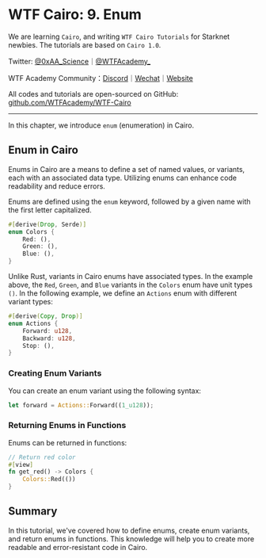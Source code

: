 # WTF Cairo: 9. Enum

We are learning `Cairo`, and writing `WTF Cairo Tutorials` for Starknet newbies. The tutorials are based on `Cairo 1.0`.

Twitter: [@0xAA_Science](https://twitter.com/0xAA_Science)｜[@WTFAcademy_](https://twitter.com/WTFAcademy_)

WTF Academy Community：[Discord](https://discord.gg/5akcruXrsk)｜[Wechat](https://docs.google.com/forms/d/e/1FAIpQLSe4KGT8Sh6sJ7hedQRuIYirOoZK_85miz3dw7vA1-YjodgJ-A/viewform?usp=sf_link)｜[Website](https://wtf.academy)

All codes and tutorials are open-sourced on GitHub: [github.com/WTFAcademy/WTF-Cairo](https://github.com/WTFAcademy/WTF-Cairo)

---

In this chapter, we introduce `enum` (enumeration) in Cairo.

## Enum in Cairo

Enums in Cairo are a means to define a set of named values, or variants, each with an associated data type. Utilizing enums can enhance code readability and reduce errors.

Enums are defined using the `enum` keyword, followed by a given name with the first letter capitalized.

```rust
#[derive(Drop, Serde)]
enum Colors { 
    Red: (), 
    Green: (), 
    Blue: (), 
}
```

Unlike Rust, variants in Cairo enums have associated types. In the example above, the `Red`, `Green`, and `Blue` variants in the `Colors` enum have unit types `()`. In the following example, we define an `Actions` enum with different variant types:

```rust
#[derive(Copy, Drop)]
enum Actions { 
    Forward: u128, 
    Backward: u128, 
    Stop: (),
}
```

### Creating Enum Variants

You can create an enum variant using the following syntax:

```rust
let forward = Actions::Forward((1_u128));
```

### Returning Enums in Functions

Enums can be returned in functions:

```rust
// Return red color
#[view]
fn get_red() -> Colors {
    Colors::Red(())
}
```

## Summary

In this tutorial, we've covered how to define enums, create enum variants, and return enums in functions. This knowledge will help you to create more readable and error-resistant code in Cairo.

